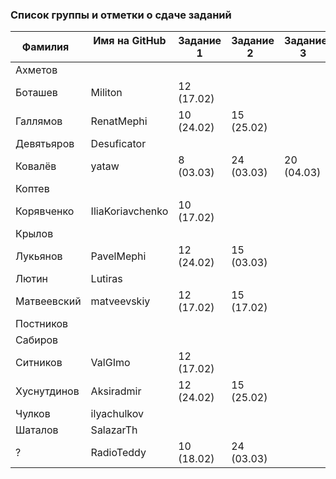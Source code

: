 ### Список группы и отметки о сдаче заданий

|Фамилия    |Имя на GitHub   |Задание 1 |Задание 2   |Задание 3   |
|-----------|----------------|----------|------------|------------|
|Ахметов    |                |          |            |   |
|Боташев    |Militon         |12 (17.02)|            |   |
|Галлямов   |RenatMephi      |10 (24.02)|15 (25.02)  |   |
|Девятьяров |Desuficator     |          |            |  |
|Ковалёв    |yataw           | 8 (03.03)|24 (03.03)  |20 (04.03)|
|Коптев     |                |          |            |  |
|Корявченко |IliaKoriavchenko|10 (17.02)|            |  |
|Крылов     |                |          |            |  |
|Лукьянов   |PavelMephi      |12 (24.02)|15 (03.03)  |  |
|Лютин      |Lutiras         |          |            |  |
|Матвеевский|matveevskiy     |12 (17.02)|15 (17.02)  |  |
|Постников  |                |          |            |  |
|Сабиров    |                |          |            |  |
|Ситников   |ValGImo         |12 (17.02)|            |  |
|Хуснутдинов|Aksiradmir      |12 (24.02)|15 (25.02)  |  |
|Чулков     |ilyachulkov     |          |            |  |
|Шаталов    |SalazarTh       |          |            |  |
|?          |RadioTeddy      |10 (18.02)|24 (03.03)  |  |
